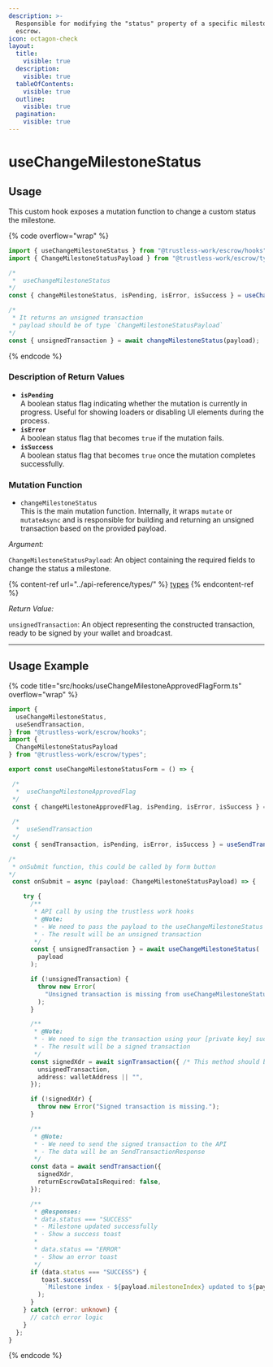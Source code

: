 ```yaml
---
description: >-
  Responsible for modifying the "status" property of a specific milestone in the
  escrow.
icon: octagon-check
layout:
  title:
    visible: true
  description:
    visible: true
  tableOfContents:
    visible: true
  outline:
    visible: true
  pagination:
    visible: true
---
```


# useChangeMilestoneStatus

## Usage

This custom hook exposes a mutation function to change a custom status the milestone.

{% code overflow="wrap" %}
```typescript
import { useChangeMilestoneStatus } from "@trustless-work/escrow/hooks";
import { ChangeMilestoneStatusPayload } from "@trustless-work/escrow/types";

/*
 *  useChangeMilestoneStatus 
*/
const { changeMilestoneStatus, isPending, isError, isSuccess } = useChangeMilestoneStatus();

/* 
 * It returns an unsigned transaction
 * payload should be of type `ChangeMilestoneStatusPayload`
*/
const { unsignedTransaction } = await changeMilestoneStatus(payload);

```
{% endcode %}

### Description of Return Values

* **`isPending`**\
  A boolean status flag indicating whether the mutation is currently in progress. Useful for showing loaders or disabling UI elements during the process.
* **`isError`**\
  A boolean status flag that becomes `true` if the mutation fails.
* **`isSuccess`**\
  A boolean status flag that becomes `true` once the mutation completes successfully.

### Mutation Function

* `changeMilestoneStatus`\
  This is the main mutation function. Internally, it wraps `mutate` or `mutateAsync` and is responsible for building and returning an unsigned transaction based on the provided payload.

_Argument:_

`ChangeMilestoneStatusPayload`: An object containing the required fields to change the status a milestone.

{% content-ref url="../api-reference/types/" %}
[types](../api-reference/types/)
{% endcontent-ref %}

_Return Value:_

`unsignedTransaction`: An object representing the constructed transaction, ready to be signed by your wallet and broadcast.

***

## Usage Example

{% code title="src/hooks/useChangeMilestoneApprovedFlagForm.ts" overflow="wrap" %}
```typescript
import {
  useChangeMilestoneStatus,
  useSendTransaction,
} from "@trustless-work/escrow/hooks";
import {
  ChangeMilestoneStatusPayload
} from "@trustless-work/escrow/types";

export const useChangeMilestoneStatusForm = () => {

 /*
  *  useChangeMilestoneApprovedFlag
 */
 const { changeMilestoneApprovedFlag, isPending, isError, isSuccess } = useChangeMilestoneStatus();
 
 /*
  *  useSendTransaction
 */
 const { sendTransaction, isPending, isError, isSuccess } = useSendTransaction();

/*
 * onSubmit function, this could be called by form button
*/
 const onSubmit = async (payload: ChangeMilestoneStatusPayload) => {

    try {
      /**
       * API call by using the trustless work hooks
       * @Note:
       * - We need to pass the payload to the useChangeMilestoneStatus function
       * - The result will be an unsigned transaction
       */
      const { unsignedTransaction } = await useChangeMilestoneStatus(
        payload
      );

      if (!unsignedTransaction) {
        throw new Error(
          "Unsigned transaction is missing from useChangeMilestoneStatusresponse."
        );
      }

      /**
       * @Note:
       * - We need to sign the transaction using your [private key] such as wallet
       * - The result will be a signed transaction
       */
      const signedXdr = await signTransaction({ /* This method should be provided by the wallet */
        unsignedTransaction,
        address: walletAddress || "",
      });

      if (!signedXdr) {
        throw new Error("Signed transaction is missing.");
      }

      /**
       * @Note:
       * - We need to send the signed transaction to the API
       * - The data will be an SendTransactionResponse
       */
      const data = await sendTransaction({
        signedXdr,
        returnEscrowDataIsRequired: false,
      });

      /**
       * @Responses:
       * data.status === "SUCCESS"
       * - Milestone updated successfully
       * - Show a success toast
       *
       * data.status == "ERROR"
       * - Show an error toast
       */
      if (data.status === "SUCCESS") {
         toast.success(
          `Milestone index - ${payload.milestoneIndex} updated to ${payload.newStatus}`
        );
      }
    } catch (error: unknown) {
      // catch error logic
    }
  };
}

```
{% endcode %}

